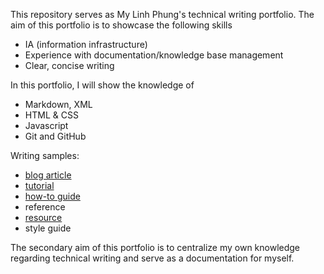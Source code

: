 This repository serves as My Linh Phung's technical writing portfolio.
The aim of this portfolio is to showcase the following skills
* IA (information infrastructure)
* Experience with documentation/knowledge base management
* Clear, concise writing

In this portfolio, I will show the knowledge of
* Markdown, XML
* HTML & CSS
* Javascript
* Git and GitHub

Writing samples:
- [blog article](how-to-blog-article.md)
- [tutorial](tutorial.md)
- [how-to guide](how-to-guide.md)
- reference
- [resource](resource.md)
- style guide

The secondary aim of this portfolio is to centralize my own knowledge regarding technical writing and serve as a documentation for myself.
